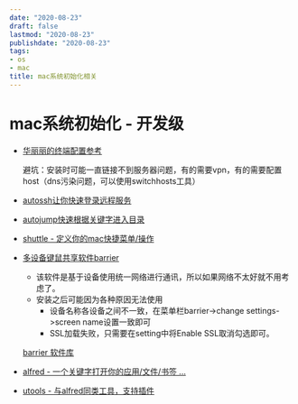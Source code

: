```yaml
---
date: "2020-08-23"
draft: false
lastmod: "2020-08-23"
publishdate: "2020-08-23"
tags:
- os
- mac
title: mac系统初始化相关
---
```


# mac系统初始化 - 开发级



* [华丽丽的终端配置参考](https://zhuanlan.zhihu.com/p/37195261)

  避坑：安装时可能一直链接不到服务器问题，有的需要vpn，有的需要配置host（dns污染问题，可以使用switchhosts工具）

* [autossh让你快速登录远程服务](https://xiezuan.github.io/2017/03/22/mac%20%E4%B8%8Bssh%20%E8%87%AA%E5%8A%A8%E7%99%BB%E5%BD%95%E4%B8%8E%E8%BF%9E%E6%8E%A5%E4%BF%9D%E6%8C%81%E5%B7%A5%E5%85%B7%20autossh/)

* [autojump快速根据关键字进入目录](https://github.com/wting/autojump)

* [shuttle - 定义你的mac快捷菜单/操作](https://github.com/fitztrev/shuttle)

* [多设备键鼠共享软件barrier](https://oreo.life/share-mouse-and-keyboard-with-barrier/)

  * 该软件是基于设备使用统一网络进行通讯，所以如果网络不太好就不用考虑了。
  * 安装之后可能因为各种原因无法使用
    * 设备名称各设备之间不一致，在菜单栏barrier->change settings->screen name设置一致即可
    * SSL加载失败，只需要在setting中将Enable SSL取消勾选即可。

  [barrier 软件库](https://github.com/debauchee/barrier/releases)

* [alfred - 一个关键字打开你的应用/文件/书签 ...](https://www.alfredapp.com/)

* [utools - 与alfred同类工具，支持插件](https://u.tools/)
